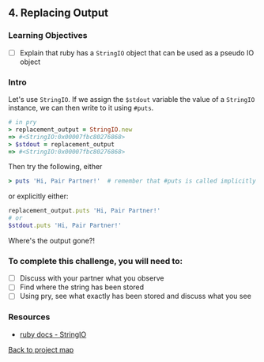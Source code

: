 
## 4. Replacing Output

### Learning Objectives
- [ ] Explain that ruby has a `StringIO` object that can be used as a pseudo IO object

### Intro

Let's use `StringIO`. If we assign the `$stdout` variable the value of a `StringIO` instance, we can then write to it using `#puts`.

```ruby
# in pry
> replacement_output = StringIO.new
=> #<StringIO:0x00007fbc80276868>
> $stdout = replacement_output
=> #<StringIO:0x00007fbc80276868>

```

Then try the following, either

```ruby
> puts 'Hi, Pair Partner!'  # remember that #puts is called implicitly on the default value stored in $stdout
```

or explicitly either:

```ruby
replacement_output.puts 'Hi, Pair Partner!'
# or
$stdout.puts 'Hi, Pair Partner!'
```

Where's the output gone?!

### To complete this challenge, you will need to:

- [ ] Discuss with your partner what you observe
- [ ] Find where the string has been stored
- [ ] Using pry, see what exactly has been stored and discuss what you see

### Resources

- [ruby docs - StringIO](http://ruby-doc.org/stdlib-2.5.0/libdoc/stringio/rdoc/StringIO.html)

[Back to project map](./README.md#project-map)
